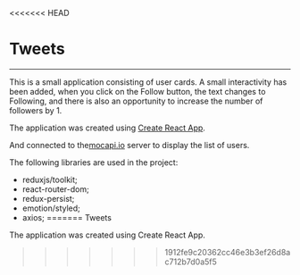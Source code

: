 <<<<<<< HEAD
# Tweets

---

This is a small application consisting of user cards. A small interactivity has
been added, when you click on the Follow button, the text changes to Following,
and there is also an opportunity to increase the number of followers by 1.

The application was created using
[Create React App](https://github.com/facebook/create-react-app).

And connected to the[mocapi.io](https://mockapi.io/) server to display the list
of users.

The following libraries are used in the project:

- reduxjs/toolkit;
- react-router-dom;
- redux-persist;
- emotion/styled;
- axios;
=======
Tweets

The application was created using Create React App.
>>>>>>> 1912fe9c20362cc46e3b3ef26d8ac712b7d0a5f5
